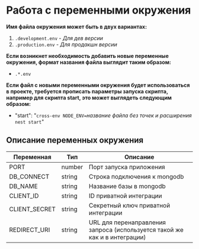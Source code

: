 # Работа с переменными окружения

**Имя файла окружения может быть в двух вариантах:**
1) `.development.env` - _Для дев версии_
2) `.production.env` - _Для продакшн версии_

**Если возникнет необходимость добавить новые переменные окружения, формат названия файла выглядит таким образом:**
* `.*.env`

**Если файл с новыми переменными окружения будет использоваться в проекте, требуется прописать параметры запуска скрипта, например для скрипта start, это может выглядеть следующим образом:**
* "start": "`cross-env NODE_ENV=`_название файла без точек и расширения_` nest start`"

## Описание переменных окружения

| Переменная    		| Тип    | Описание                                                                   |
|-----------------------|--------|----------------------------------------------------------------------------|
| PORT          		| number | Порт запуска приложения                                                    |
| DB_CONNECT 		| string | Строка подключения к mongodb                                               |
| DB_NAME    		| string | Название базы в mongodb                                                    |
| CLIENT_ID   		| string | ID приватной интеграции                                                    |
| CLIENT_SECRET 		| string | Секретный ключ приватной интеграции                                        |
| REDIRECT_URI  		| string | URL для перенаправления запроса (используется такой же как и в интеграции) |

